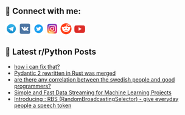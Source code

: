 ## 🔎 Connect with me:
[<img src="https://github.com/bullbesh/bullbesh/blob/main/images/Telegram.png" width="32" height="32" />](https://t.me/bullbesh)
[<img src="https://github.com/bullbesh/bullbesh/blob/main/images/VK.png" width="32" height="32" />](https://vk.com/bullbesh)
[<img src="https://github.com/bullbesh/bullbesh/blob/main/images/Twitter.png" width="32" height="32" />](https://twitter.com/bullbesh1)
[<img src="https://github.com/bullbesh/bullbesh/blob/main/images/Instagram.png" width="32" height="32" />](https://www.instagram.com/bullbesh)
[<img src="https://github.com/bullbesh/bullbesh/blob/main/images/Reddit.png" width="32" height="32" />](https://www.reddit.com/user/bullbesh)
[<img src="https://github.com/bullbesh/bullbesh/blob/main/images/YouTube.png" width="32" height="32" />](https://www.youtube.com/channel/UCtfjRs6uzgq5mfm8S06WTcg)

## 📕 Latest r/Python Posts
<!-- BLOG-POST-LIST:START -->
- [how i can fix that?](https://www.reddit.com/r/Python/comments/ylf8wu/how_i_can_fix_that/)
- [Pydantic 2 rewritten in Rust was merged](https://www.reddit.com/r/Python/comments/yleubq/pydantic_2_rewritten_in_rust_was_merged/)
- [are there any correlation between the swedish people and good programmers?](https://www.reddit.com/r/Python/comments/yldo4s/are_there_any_correlation_between_the_swedish/)
- [Simple and Fast Data Streaming for Machine Learning Projects](https://www.reddit.com/r/Python/comments/yl9fuc/simple_and_fast_data_streaming_for_machine/)
- [Introducing : RBS &lpar;RandomBroadcastingSelector&rpar; - give everyday people a speech token](https://www.reddit.com/r/Python/comments/yl9c03/introducing_rbs_randombroadcastingselector_give/)
<!-- BLOG-POST-LIST:END -->
